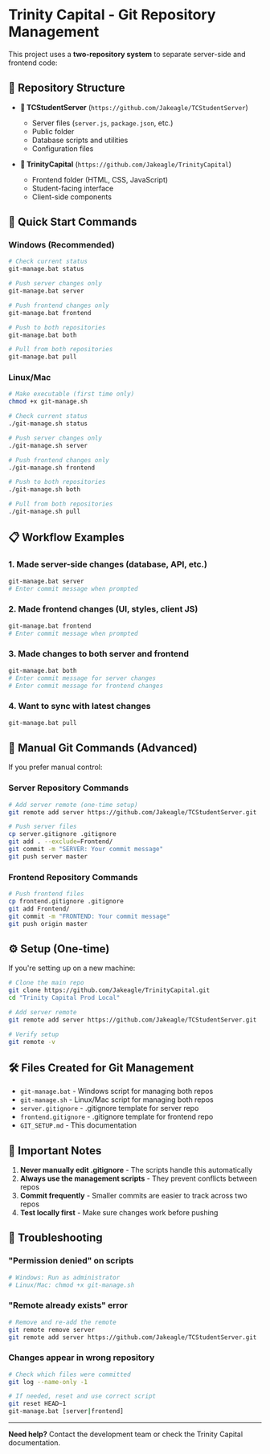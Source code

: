 # Trinity Capital - Git Repository Management

This project uses a **two-repository system** to separate server-side and frontend code:

## 📁 Repository Structure

- **🔧 TCStudentServer** (`https://github.com/Jakeagle/TCStudentServer`)
  - Server files (`server.js`, `package.json`, etc.)
  - Public folder
  - Database scripts and utilities
  - Configuration files

- **🎨 TrinityCapital** (`https://github.com/Jakeagle/TrinityCapital`) 
  - Frontend folder (HTML, CSS, JavaScript)
  - Student-facing interface
  - Client-side components

## 🚀 Quick Start Commands

### Windows (Recommended)
```bash
# Check current status
git-manage.bat status

# Push server changes only
git-manage.bat server

# Push frontend changes only  
git-manage.bat frontend

# Push to both repositories
git-manage.bat both

# Pull from both repositories
git-manage.bat pull
```

### Linux/Mac
```bash
# Make executable (first time only)
chmod +x git-manage.sh

# Check current status
./git-manage.sh status

# Push server changes only
./git-manage.sh server

# Push frontend changes only
./git-manage.sh frontend  

# Push to both repositories
./git-manage.sh both

# Pull from both repositories
./git-manage.sh pull
```

## 📋 Workflow Examples

### 1. Made server-side changes (database, API, etc.)
```bash
git-manage.bat server
# Enter commit message when prompted
```

### 2. Made frontend changes (UI, styles, client JS)
```bash
git-manage.bat frontend  
# Enter commit message when prompted
```

### 3. Made changes to both server and frontend
```bash
git-manage.bat both
# Enter commit message for server changes
# Enter commit message for frontend changes
```

### 4. Want to sync with latest changes
```bash
git-manage.bat pull
```

## 🔧 Manual Git Commands (Advanced)

If you prefer manual control:

### Server Repository Commands
```bash
# Add server remote (one-time setup)
git remote add server https://github.com/Jakeagle/TCStudentServer.git

# Push server files
cp server.gitignore .gitignore
git add . --exclude=Frontend/
git commit -m "SERVER: Your commit message"
git push server master
```

### Frontend Repository Commands  
```bash
# Push frontend files
cp frontend.gitignore .gitignore
git add Frontend/
git commit -m "FRONTEND: Your commit message"  
git push origin master
```

## ⚙️ Setup (One-time)

If you're setting up on a new machine:

```bash
# Clone the main repo
git clone https://github.com/Jakeagle/TrinityCapital.git
cd "Trinity Capital Prod Local"

# Add server remote
git remote add server https://github.com/Jakeagle/TCStudentServer.git

# Verify setup
git remote -v
```

## 🛠️ Files Created for Git Management

- `git-manage.bat` - Windows script for managing both repos
- `git-manage.sh` - Linux/Mac script for managing both repos  
- `server.gitignore` - .gitignore template for server repo
- `frontend.gitignore` - .gitignore template for frontend repo
- `GIT_SETUP.md` - This documentation

## 🚨 Important Notes

1. **Never manually edit .gitignore** - The scripts handle this automatically
2. **Always use the management scripts** - They prevent conflicts between repos
3. **Commit frequently** - Smaller commits are easier to track across two repos
4. **Test locally first** - Make sure changes work before pushing

## 🐛 Troubleshooting

### "Permission denied" on scripts
```bash
# Windows: Run as administrator
# Linux/Mac: chmod +x git-manage.sh
```

### "Remote already exists" error
```bash
# Remove and re-add the remote
git remote remove server
git remote add server https://github.com/Jakeagle/TCStudentServer.git
```

### Changes appear in wrong repository
```bash
# Check which files were committed
git log --name-only -1

# If needed, reset and use correct script
git reset HEAD~1
git-manage.bat [server|frontend]
```

---

**Need help?** Contact the development team or check the Trinity Capital documentation.
